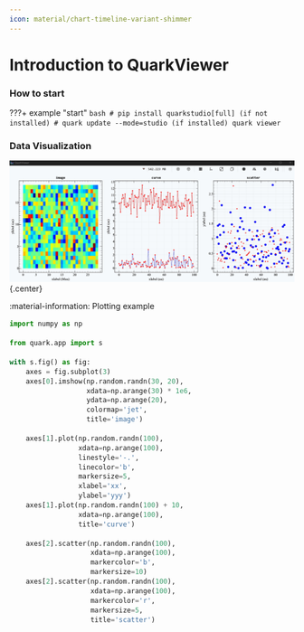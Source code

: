 ```yaml
---
icon: material/chart-timeline-variant-shimmer
---
```



# **Introduction to QuarkViewer**
### **How to start**
???+ example "start"
    ```bash
    # pip install quarkstudio[full] (if not installed)
    # quark update --mode=studio (if installed)
    quark viewer
    ```
### **Data Visualization**
![alt text](image/viewer.png){.center}

:material-information: Plotting example
```python
import numpy as np

from quark.app import s

with s.fig() as fig:
    axes = fig.subplot(3)
    axes[0].imshow(np.random.randn(30, 20),
                   xdata=np.arange(30) * 1e6,
                   ydata=np.arange(20),
                   colormap='jet',
                   title='image')

    axes[1].plot(np.random.randn(100),
                 xdata=np.arange(100),
                 linestyle='-.',
                 linecolor='b',
                 markersize=5,
                 xlabel='xx',
                 ylabel='yyy')
    axes[1].plot(np.random.randn(100) + 10,
                 xdata=np.arange(100),
                 title='curve')

    axes[2].scatter(np.random.randn(100),
                    xdata=np.arange(100),
                    markercolor='b',
                    markersize=10)
    axes[2].scatter(np.random.randn(100),
                    xdata=np.arange(100),
                    markercolor='r',
                    markersize=5,
                    title='scatter')
```